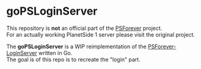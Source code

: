 goPSLoginServer
===

This repository is **not** an official part of the [PSForever](https://www.psforever.net) project.  
For an actually working PlanetSide 1 server please visit the original project.


The **goPSLoginServer** is a WIP reimplementation of the [PSForever-LoginServer](https://github.com/psforever/PSF-LoginServer) written in Go.  
The goal is of this repo is to recreate the "login" part.
